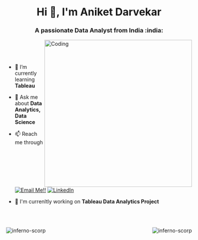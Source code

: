 
<h1 align="center">Hi 👋, I'm Aniket Darvekar</h1>
<h3 align="center">A passionate Data Analyst from India :india:</h3>
<img align="right" alt="Coding" width="400" src="https://i0.wp.com/barolainternship.com/wp-content/uploads/2021/06/ML-GIF.gif?resize=800%2C600&ssl=1">

<br>
<br>
<br>

* 🌱 I’m currently learning **Tableau**
* 💬 Ask me about **Data Analytics, Data Science**

* 📫 Reach me through <a href="mailto:aniketdarvekar18@gmail.com">![Email Me!!](https://img.shields.io/badge/Gmail-D14836?style=for-the-badge&logo=gmail&logoColor=white)</a> <a href="https://www.linkedin.com/in/aniket-d-b3b208193/">![LinkedIn](https://img.shields.io/badge/LinkedIn-0077B5?style=for-the-badge&logo=linkedin&logoColor=white)</a>

* 🔭 I'm currenltly working on **Tableau Data Analytics Project**
</p>

<br>
<br>
<p><img align="right" src="https://github-readme-stats.vercel.app/api/top-langs?username=inferno-scorp&show_icons=true&locale=en&layout=compact" alt="inferno-scorp"/></p>

<p><img align="left" src="https://github-readme-stats.vercel.app/api?username=inferno-scorp&show_icons=true&locale=en&layout=compact" alt="inferno-scorp"/></p>





